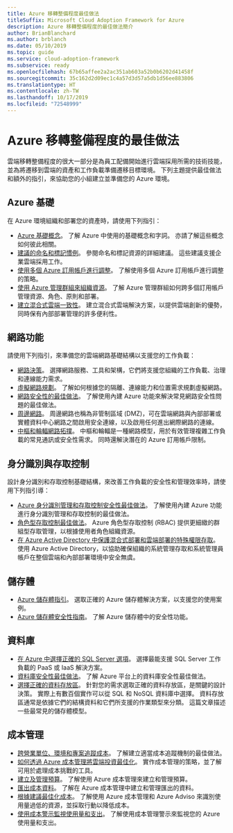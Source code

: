 ```yaml
---
title: Azure 移轉整備程度最佳做法
titleSuffix: Microsoft Cloud Adoption Framework for Azure
description: Azure 移轉整備程度的最佳做法簡介
author: BrianBlanchard
ms.author: brblanch
ms.date: 05/10/2019
ms.topic: guide
ms.service: cloud-adoption-framework
ms.subservice: ready
ms.openlocfilehash: 67b65affee2a2ac351ab603a52b0b6202d41458f
ms.sourcegitcommit: 35c162d2d09ec1c4a57d3d57a5db1d56ee883806
ms.translationtype: HT
ms.contentlocale: zh-TW
ms.lasthandoff: 10/17/2019
ms.locfileid: "72548999"
---
```

# <a name="best-practices-for-azure-readiness"></a>Azure 移轉整備程度的最佳做法

雲端移轉整備程度的很大一部分是為員工配備開始進行雲端採用所需的技術技能，並為將遷移到雲端的資產和工作負載準備遷移目標環境。 下列主題提供最佳做法和額外的指引，來協助您的小組建立並準備您的 Azure 環境。

## <a name="azure-fundamentals"></a>Azure 基礎

在 Azure 環境組織和部署您的資產時，請使用下列指引：

- [Azure 基礎概念](../considerations/fundamental-concepts.md)。 了解 Azure 中使用的基礎概念和字詞。 亦請了解這些概念如何彼此相關。
- [建議的命名和標記慣例](../considerations/naming-and-tagging.md)。 參閱命名和標記資源的詳細建議。 這些建議支援企業雲端採用工作。
- [使用多個 Azure 訂用帳戶進行調整](../considerations/scaling-subscriptions.md)。 了解使用多個 Azure 訂用帳戶進行調整的策略。
- [使用 Azure 管理群組來組織資源](https://docs.microsoft.com/azure/governance/management-groups/?toc=https://docs.microsoft.com/azure/cloud-adoption-framework/toc.json&bc=https://docs.microsoft.com/azure/cloud-adoption-framework/_bread/toc.json)。 了解 Azure 管理群組如何跨多個訂用帳戶管理資源、角色、原則和部署。
- [建立混合式雲端一致性](../../infrastructure/misc/hybrid-consistency.md)。 建立混合式雲端解決方案，以提供雲端創新的優勢，同時保有內部部署管理的許多便利性。

## <a name="networking"></a>網路功能

請使用下列指引，來準備您的雲端網路基礎結構以支援您的工作負載：

- [網路決策](../considerations/network-decisions.md)。 選擇網路服務、工具和架構，它們將支援您組織的工作負載、治理和連線能力需求。
- [虛擬網路規劃](https://docs.microsoft.com/azure/virtual-network/virtual-network-vnet-plan-design-arm?toc=https://docs.microsoft.com/azure/cloud-adoption-framework/toc.json&bc=https://docs.microsoft.com/azure/cloud-adoption-framework/_bread/toc.json)。 了解如何根據您的隔離、連線能力和位置需求規劃虛擬網路。
- [網路安全性的最佳做法](https://docs.microsoft.com/azure/security/azure-security-network-security-best-practices?toc=https://docs.microsoft.com/azure/cloud-adoption-framework/toc.json&bc=https://docs.microsoft.com/azure/cloud-adoption-framework/_bread/toc.json)。 了解使用內建 Azure 功能來解決常見網路安全性問題的最佳做法。
- [周邊網路](./perimeter-networks.md)。 周邊網路也稱為非管制區域 (DMZ)，可在雲端網路與內部部署或實體資料中心網路之間啟用安全連線，以及啟用任何進出網際網路的連線。
- [中樞和輪輻網路拓撲](./hub-spoke-network-topology.md)。 中樞和輪輻是一種網路模型，用於有效管理複雜工作負載的常見通訊或安全性需求。 同時還解決潛在的 Azure 訂用帳戶限制。

## <a name="identity-and-access-control"></a>身分識別與存取控制

設計身分識別和存取控制基礎結構，來改善工作負載的安全性和管理效率時，請使用下列指引導：

- [Azure 身分識別管理和存取控制安全性最佳做法](https://docs.microsoft.com/azure/security/azure-security-identity-management-best-practices?toc=https://docs.microsoft.com/azure/cloud-adoption-framework/toc.json&bc=https://docs.microsoft.com/azure/cloud-adoption-framework/_bread/toc.json)。 了解使用內建 Azure 功能進行身分識別管理和存取控制的最佳做法。
- [角色型存取控制最佳做法](./roles.md)。 Azure 角色型存取控制 (RBAC) 提供更細緻的群組型存取管理，以根據使用者角色組織資源。
- [在 Azure Active Directory 中保護混合式部署和雲端部署的特殊權限存取](https://docs.microsoft.com/azure/active-directory/users-groups-roles/directory-admin-roles-secure?toc=https://docs.microsoft.com/azure/cloud-adoption-framework/toc.json&bc=https://docs.microsoft.com/azure/cloud-adoption-framework/_bread/toc.json)。 使用 Azure Active Directory，以協助確保組織的系統管理存取和系統管理員帳戶在整個雲端和內部部署環境中安全無虞。

## <a name="storage"></a>儲存體

- [Azure 儲存體指引](../considerations/storage-guidance.md)。 選取正確的 Azure 儲存體解決方案，以支援您的使用案例。
- [Azure 儲存體安全性指南](https://docs.microsoft.com/azure/storage/common/storage-security-guide?toc=https://docs.microsoft.com/azure/cloud-adoption-framework/toc.json&bc=https://docs.microsoft.com/azure/cloud-adoption-framework/_bread/toc.json)。 了解 Azure 儲存體中的安全性功能。

## <a name="databases"></a>資料庫

- [在 Azure 中選擇正確的 SQL Server 選項](https://docs.microsoft.com/azure/sql-database/sql-database-paas-vs-sql-server-iaas?toc=https://docs.microsoft.com/azure/cloud-adoption-framework/toc.json&bc=https://docs.microsoft.com/azure/cloud-adoption-framework/_bread/toc.json)。 選擇最能支援 SQL Server 工作負載的 PaaS 或 IaaS 解決方案。
- [資料庫安全性最佳做法](https://docs.microsoft.com/azure/security/azure-database-security-best-practices?toc=https://docs.microsoft.com/azure/cloud-adoption-framework/toc.json&bc=https://docs.microsoft.com/azure/cloud-adoption-framework/_bread/toc.json)。 了解 Azure 平台上的資料庫安全性最佳做法。
- [選擇正確的資料存放區](https://docs.microsoft.com/azure/architecture/guide/technology-choices/data-store-overview)。 針對您的需求選取正確的資料存放區，是關鍵的設計決策。 實際上有數百個實作可以從 SQL 和 NoSQL 資料庫中選擇。 資料存放區通常是依據它們的結構資料和它們所支援的作業類型來分類。 這篇文章描述一些最常見的儲存體模型。

## <a name="cost-management"></a>成本管理

- [跨營業單位、環境和專案追蹤成本](./track-costs.md)。 了解建立適當成本追蹤機制的最佳做法。
- [如何透過 Azure 成本管理將雲端投資最佳化](https://docs.microsoft.com/azure/cost-management/cost-mgt-best-practices?toc=https://docs.microsoft.com/azure/cloud-adoption-framework/toc.json&bc=https://docs.microsoft.com/azure/cloud-adoption-framework/_bread/toc.json)。 實作成本管理的策略，並了解可用於處理成本挑戰的工具。
- [建立及管理預算](https://docs.microsoft.com/azure/cost-management/tutorial-acm-create-budgets?toc=https://docs.microsoft.com/azure/cloud-adoption-framework/toc.json&bc=https://docs.microsoft.com/azure/cloud-adoption-framework/_bread/toc.json)。 了解使用 Azure 成本管理來建立和管理預算。
- [匯出成本資料](https://docs.microsoft.com/azure/cost-management/tutorial-export-acm-data?toc=https://docs.microsoft.com/azure/cloud-adoption-framework/toc.json&bc=https://docs.microsoft.com/azure/cloud-adoption-framework/_bread/toc.json)。 了解在 Azure 成本管理中建立和管理匯出的資料。
- [根據建議最佳化成本](https://docs.microsoft.com/azure/cost-management/tutorial-acm-opt-recommendations?toc=https://docs.microsoft.com/azure/cloud-adoption-framework/toc.json&bc=https://docs.microsoft.com/azure/cloud-adoption-framework/_bread/toc.json)。 了解使用 Azure 成本管理和 Azure Adviso 來識別使用量過低的資源，並採取行動以降低成本。
- [使用成本警示監視使用量和支出](https://docs.microsoft.com/azure/cost-management/cost-mgt-alerts-monitor-usage-spending?toc=https://docs.microsoft.com/azure/cloud-adoption-framework/toc.json&bc=https://docs.microsoft.com/azure/cloud-adoption-framework/_bread/toc.json)。 了解使用成本管理警示來監視您的 Azure 使用量和支出。
